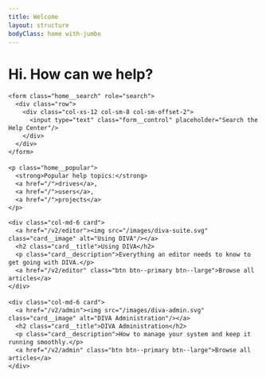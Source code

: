 ```yaml
---
title: Welcome
layout: structure
bodyClass: home with-jumbo
---
```


<div class="jumbotron">
  <div class="container">
    <h1>Hi. How can we help?</h1>

    <form class="home__search" role="search">
      <div class="row">
        <div class="col-xs-12 col-sm-8 col-sm-offset-2">
          <input type="text" class="form__control" placeholder="Search the Help Center"/>
        </div>
      </div>
    </form>

    <p class="home__popular">
      <strong>Popular help topics:</strong>
      <a href="/">drives</a>,
      <a href="/">users</a>,
      <a href="/">projects</a>
    </p>

  </div>
</div>

<div class="container">
  <div class="row">

    <div class="col-md-6 card">
      <a href="/v2/editor"><img src="/images/diva-suite.svg" class="card__image" alt="Using DIVA"/></a>
      <h2 class="card__title">Using DIVA</h2>
      <p class="card__description">Everything an editor needs to know to get going with DIVA.</p>
      <a href="/v2/editor" class="btn btn--primary btn--large">Browse all articles</a>
    </div>

    <div class="col-md-6 card">
      <a href="/v2/admin"><img src="/images/diva-admin.svg" class="card__image" alt="DIVA Administration"/></a>
      <h2 class="card__title">DIVA Administration</h2>
      <p class="card__description">How to manage your system and keep it running smoothly.</p>
      <a href="/v2/admin" class="btn btn--primary btn--large">Browse all articles</a>
    </div>

  </div>
</div>
